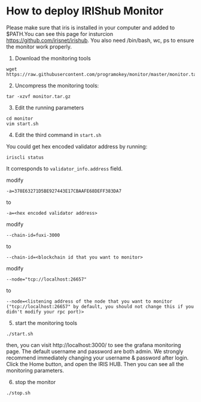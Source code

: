 # How to deploy IRIShub Monitor

Please make sure that iris is installed in your computer and added to $PATH.You can see this page for insturcion https://github.com/irisnet/irishub. You also need /bin/bash, wc, ps to ensure the monitor work properly.

1. Download the monitoring tools
```
wget https://raw.githubusercontent.com/programokey/monitor/master/monitor.tar.gz
```

2. Uncompress the monitoring tools:
```
tar -xzvf monitor.tar.gz
```

3. Edit the running parameters

```
cd monitor
vim start.sh
```

4. Edit the third command in `start.sh`

You could get hex encoded validator address by running:
```
iriscli status
```

It corresponds to `validator_info.address` field.

modify
```
-a=378E63271D5BE927443E17CBAAFE68DEFF383DA7
```

to 
```
-a=<hex encoded validator address>
```

modify
```
--chain-id=fuxi-3000
```
to
```
--chain-id=<blockchain id that you want to monitor>
```
modify
```
--node="tcp://localhost:26657"
```
to
```
--node=<listening address of the node that you want to monitor ("tcp://localhost:26657" by default, you should not change this if you didn't modify your rpc port)>
```
5. start the monitoring tools
```
./start.sh
```

then, you can visit http://localhost:3000/ to see the grafana monitoring page. The default username and password are both admin. We strongly recommend immediately changing your username & password after login.
Click the Home button, and open the IRIS HUB. Then you can see all the monitoring parameters.

6. stop the monitor
```
./stop.sh
```